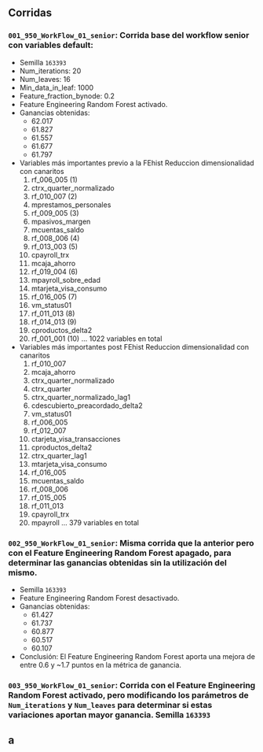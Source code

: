 ## Corridas
### `001_950_WorkFlow_01_senior`: Corrida base del workflow senior con variables default:
  * Semilla `163393`
  * Num_iterations: 20
  * Num_leaves: 16
  * Min_data_in_leaf: 1000
  * Feature_fraction_bynode: 0.2
  * Feature Engineering Random Forest activado.
* Ganancias obtenidas:
  * 62.017
  * 61.827
  * 61.557
  * 61.677
  * 61.797
* Variables más importantes previo a la FEhist Reduccion dimensionalidad con canaritos
  1. rf_006_005 (1)
  2. ctrx_quarter_normalizado
  3. rf_010_007 (2)
  4. mprestamos_personales
  5. rf_009_005 (3)
  6. mpasivos_margen
  7. mcuentas_saldo
  8. rf_008_006 (4)
  9. rf_013_003 (5)
  10. cpayroll_trx
  11. mcaja_ahorro
  12. rf_019_004 (6)
  13. mpayroll_sobre_edad
  14. mtarjeta_visa_consumo
  15. rf_016_005 (7)
  16. vm_status01
  17. rf_011_013 (8)
  18. rf_014_013 (9)
  19. cproductos_delta2
  20. rf_001_001 (10)
  ... 1022 variables en total
* Variables más importantes post FEhist Reduccion dimensionalidad con canaritos
  1. rf_010_007
  2. mcaja_ahorro
  3. ctrx_quarter_normalizado
  4. ctrx_quarter
  5. ctrx_quarter_normalizado_lag1
  6. cdescubierto_preacordado_delta2
  7. vm_status01
  8. rf_006_005
  9. rf_012_007
  10. ctarjeta_visa_transacciones
  11. cproductos_delta2
  12. ctrx_quarter_lag1
  13. mtarjeta_visa_consumo
  14. rf_016_005
  15. mcuentas_saldo
  16. rf_008_006
  17. rf_015_005
  18. rf_011_013
  19. cpayroll_trx
  20. mpayroll
  ... 379 variables en total


### `002_950_WorkFlow_01_senior`: Misma corrida que la anterior pero con el Feature Engineering Random Forest apagado, para determinar las ganancias obtenidas sin la utilización del mismo.
  * Semilla `163393`
  * Feature Engineering Random Forest desactivado.
* Ganancias obtenidas:
  * 61.427
  * 61.737
  * 60.877
  * 60.517
  * 60.107
* Conclusión: El Feature Engineering Random Forest aporta una mejora de entre 0.6 y ~1.7 puntos en la métrica de ganancia.

### `003_950_WorkFlow_01_senior`: Corrida con el Feature Engineering Random Forest activado, pero modificando los parámetros de `Num_iterations` y `Num_leaves` para determinar si estas variaciones aportan mayor ganancia. Semilla `163393`




## a